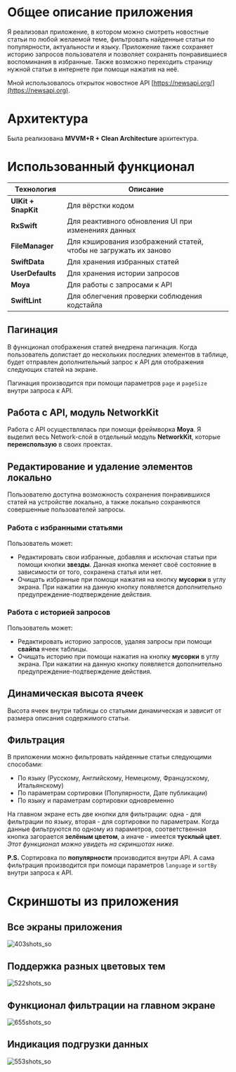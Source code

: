 # Общее описание приложения

Я реализовал приложение, в котором можно смотреть новостные статьи по любой желаемой теме, фильтровать найденные статьи по популярности, актуальности и языку. Приложение также сохраняет историю запросов пользователя и позволяет сохранять понравившиеся воспоминания в избранные. Также возможно переходить страницу нужной статьи в интернете при помощи нажатия на неё.

Мной использовалось открыток новостное API [https://newsapi.org/](https://newsapi.org).

# Архитектура

Была реализована **MVVM+R + Clean Architecture** архитектура.

# Использованный функционал

| Технология          | Описание                                                      |
|---------------------|---------------------------------------------------------------|
| **UIKit + SnapKit**  | Для вёрстки кодом                                             |
| **RxSwift**          | Для реактивного обновления UI при изменениях данных           |
| **FileManager**      | Для кэширования изображений статей, чтобы не загружать их заново |
| **SwiftData**        | Для хранения избранных статей                                 |
| **UserDefaults**     | Для хранения истории запросов                                 |
| **Moya**             | Для работы с запросами к API                                  |
| **SwiftLint**        | Для облегчения проверки соблюдения кодстайла                  |

## Пагинация

В функционал отображения статей внедрена пагинация. Когда пользователь долистает до нескольких последних элементов в таблице, будет отправлен дополнительный запрос к API для отображения следующих статей на экране.

Пагинация производится при помощи параметров `page` и `pageSize` внутри запроса к API.

## Работа с API, модуль NetworkKit

Работа с API осуществлялась при помощи фреймворка **Moya**. Я выделил весь Network-слой в отдельный модуль **NetworkKit**, которые **переиспользую** в своих проектах.

## Редактирование и удаление элементов локально

Пользователю доступна возможность сохранения понравившихся статей на устройстве локально, а также локально сохраняются совершенные пользователей запросы. 

### Работа с избранными статьями 

Пользователь может:
- Редактировать свои избранные, добавляя и исключая статьи при помощи кнопки **звезды**. Данная кнопка меняет своё состояние в зависимости от того, сохранена статья или нет.
- Очищать избранные при помощи нажатия на кнопку **мусорки** в углу экрана. При нажатии на данную кнопку появляется дополнительно предупреждение-подтверждение действия.

### Работа с историей запросов

Пользователь может:
- Редактировать историю запросов, удаляя запросы при помощи **свайпа** ячеек таблицы. 
- Очищать историю при помощи нажатия на кнопку **мусорки** в углу экрана. При нажатии на данную кнопку появляется дополнительно предупреждение-подтверждение действия.

## Динамическая высота ячеек

Высота ячеек внутри таблицы со статьями динамическая и зависит от размера описания содержимого статьи.

## Фильтрация 

В приложении можно фильтровать найденные статьи следующими способами:
- По языку (Русскому, Английскому, Немецкому, Французскому, Итальянскому)
- По параметрам сортировки (Популярности, Дате публикации)
- По языку и параметрам сортировки одновременно

На главном экране есть две кнопки для фильтрации: одна - для фильтрации по языку, вторая - для сортировки по параметрам. Когда данные фильтруются по одному из параметров, соответственная кнопка загорается **зелёным цветом**, а иначе - имеется **тусклый цвет**. _Этот функционал можно увидеть на скриншотах ниже._

**P.S.** Сортировка по **популярности** производится внутри API. А сама фильтрация производится при помощи параметров `language` и `sortBy` внутри запроса к API.

# Скриншоты из приложения

## Все экраны приложения 

![403shots_so](https://github.com/user-attachments/assets/55429886-9681-49b0-b06b-7b76180136d8)

## Поддержка разных цветовых тем 

![522shots_so](https://github.com/user-attachments/assets/a65afdab-79ca-48ce-a7a4-2eebbccbf65b)

## Функционал фильтрации на главном экране

![655shots_so](https://github.com/user-attachments/assets/8ee95bb0-c12a-40ab-b531-053b7b0420f2)

## Индикация подгрузки данных

![553shots_so](https://github.com/user-attachments/assets/b37af3ef-9906-4d84-82ac-2f6fc09f310d)

